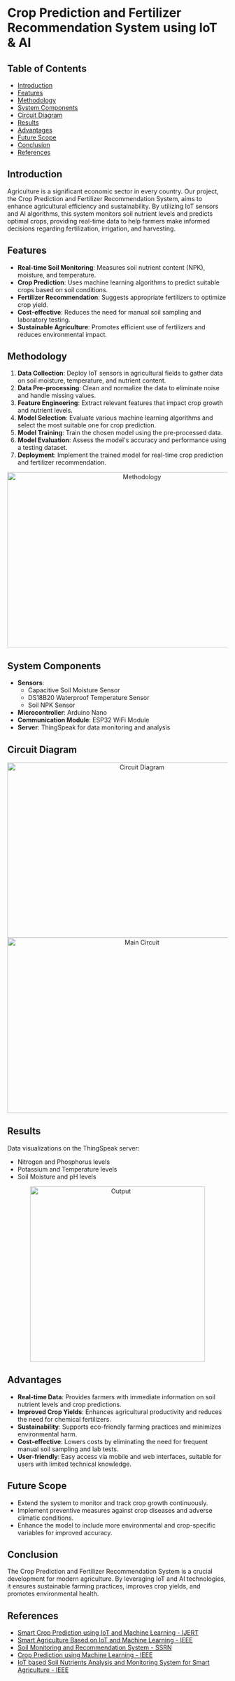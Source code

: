 # Crop Prediction and Fertilizer Recommendation System using IoT & AI

## Table of Contents
- [Introduction](#introduction)
- [Features](#features)
- [Methodology](#methodology)
- [System Components](#system-components)
- [Circuit Diagram](#circuit-diagram)
- [Results](#results)
- [Advantages](#advantages)
- [Future Scope](#future-scope)
- [Conclusion](#conclusion)
- [References](#references)

## Introduction
Agriculture is a significant economic sector in every country. Our project, the Crop Prediction and Fertilizer Recommendation System, aims to enhance agricultural efficiency and sustainability. By utilizing IoT sensors and AI algorithms, this system monitors soil nutrient levels and predicts optimal crops, providing real-time data to help farmers make informed decisions regarding fertilization, irrigation, and harvesting.

## Features
- **Real-time Soil Monitoring**: Measures soil nutrient content (NPK), moisture, and temperature.
- **Crop Prediction**: Uses machine learning algorithms to predict suitable crops based on soil conditions.
- **Fertilizer Recommendation**: Suggests appropriate fertilizers to optimize crop yield.
- **Cost-effective**: Reduces the need for manual soil sampling and laboratory testing.
- **Sustainable Agriculture**: Promotes efficient use of fertilizers and reduces environmental impact.

## Methodology
1. **Data Collection**: Deploy IoT sensors in agricultural fields to gather data on soil moisture, temperature, and nutrient content.
2. **Data Pre-processing**: Clean and normalize the data to eliminate noise and handle missing values.
3. **Feature Engineering**: Extract relevant features that impact crop growth and nutrient levels.
4. **Model Selection**: Evaluate various machine learning algorithms and select the most suitable one for crop prediction.
5. **Model Training**: Train the chosen model using the pre-processed data.
6. **Model Evaluation**: Assess the model's accuracy and performance using a testing dataset.
7. **Deployment**: Implement the trained model for real-time crop prediction and fertilizer recommendation.

<div align="center">
    <img src="https://github.com/Prathmesh-Deshmukh/AgriPragati_Project/blob/main/Img/methodology.png" width="600" height="400" alt="Methodology">
</div>

## System Components
- **Sensors**:
  - Capacitive Soil Moisture Sensor
  - DS18B20 Waterproof Temperature Sensor
  - Soil NPK Sensor
- **Microcontroller**: Arduino Nano
- **Communication Module**: ESP32 WiFi Module
- **Server**: ThingSpeak for data monitoring and analysis

## Circuit Diagram

<div align="center">
    <img src="https://github.com/Prathmesh-Deshmukh/AgriPragati_Project/blob/main/Img/circuit%20diagram.png" width="600" height="400" alt="Circuit Diagram">
</div>

<div align="center">
    <img src="https://github.com/Prathmesh-Deshmukh/AgriPragati_Project/blob/main/Img/main_circuit_digram.png" width="600" height="400" alt="Main Circuit">
</div>

## Results
Data visualizations on the ThingSpeak server:
- Nitrogen and Phosphorus levels
- Potassium and Temperature levels
- Soil Moisture and pH levels

<div align="center">
    <img src="https://github.com/Prathmesh-Deshmukh/AgriPragati_Project/blob/main/Img/Applet%20Output%20SS.png" width="400" height="400" alt="Output">
</div>

## Advantages
- **Real-time Data**: Provides farmers with immediate information on soil nutrient levels and crop predictions.
- **Improved Crop Yields**: Enhances agricultural productivity and reduces the need for chemical fertilizers.
- **Sustainability**: Supports eco-friendly farming practices and minimizes environmental harm.
- **Cost-effective**: Lowers costs by eliminating the need for frequent manual soil sampling and lab tests.
- **User-friendly**: Easy access via mobile and web interfaces, suitable for users with limited technical knowledge.

## Future Scope
- Extend the system to monitor and track crop growth continuously.
- Implement preventive measures against crop diseases and adverse climatic conditions.
- Enhance the model to include more environmental and crop-specific variables for improved accuracy.

## Conclusion
The Crop Prediction and Fertilizer Recommendation System is a crucial development for modern agriculture. By leveraging IoT and AI technologies, it ensures sustainable farming practices, improves crop yields, and promotes environmental health.

## References
- [Smart Crop Prediction using IoT and Machine Learning - IJERT](https://example.com)
- [Smart Agriculture Based on IoT and Machine Learning - IEEE](https://example.com)
- [Soil Monitoring and Recommendation System - SSRN](https://example.com)
- [Crop Prediction using Machine Learning - IEEE](https://example.com)
- [IoT based Soil Nutrients Analysis and Monitoring System for Smart Agriculture - IEEE](https://example.com)
